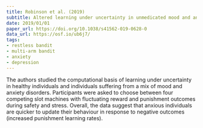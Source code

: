 ```yaml
---
title: Robinson et al. (2019)
subtitle: Altered learning under uncertainty in unmedicated mood and anxiety disorders
date: 2019/01/01
paper_url: https://doi.org/10.1038/s41562-019-0628-0
data_url: https://osf.io/ub6j7/
tags:
- restless bandit
- multi-arm bandit
- anxiety
- depression
---
```


The authors studied the computational basis of learning under uncertainty in healthy individuals and individuals suffering from a mix of mood and anxiety disorders. Participants were asked to choose between four competing slot machines with fluctuating reward and punishment outcomes during safety and stress. Overall, the data suggest that anxious individuals are quicker to update their behaviour in response to negative outcomes (increased punishment learning rates).
